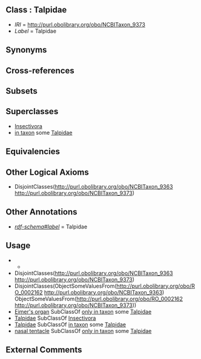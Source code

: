 
## Class : Talpidae

 * *IRI* = http://purl.obolibrary.org/obo/NCBITaxon_9373
 * *Label* = Talpidae

## Synonyms


## Cross-references


## Subsets


## Superclasses

 * [Insectivora](../../NCBITaxon/62/NCBITaxon_9362.md)
 * [in taxon](../../RO/62/RO_0002162.md) some [Talpidae](../../NCBITaxon/73/NCBITaxon_9373.md)

## Equivalencies


## Other Logical Axioms

 * DisjointClasses(<http://purl.obolibrary.org/obo/NCBITaxon_9363> <http://purl.obolibrary.org/obo/NCBITaxon_9373>)

## Other Annotations

 * *[rdf-schema#label](../../el/rdf-schema#label.md)* = Talpidae

## Usage

 * -
 * DisjointClasses(<http://purl.obolibrary.org/obo/NCBITaxon_9363> <http://purl.obolibrary.org/obo/NCBITaxon_9373>)
 * DisjointClasses(ObjectSomeValuesFrom(<http://purl.obolibrary.org/obo/RO_0002162> <http://purl.obolibrary.org/obo/NCBITaxon_9363>) ObjectSomeValuesFrom(<http://purl.obolibrary.org/obo/RO_0002162> <http://purl.obolibrary.org/obo/NCBITaxon_9373>))
 * [Eimer's organ](../../UBERON/55/UBERON_0011255.md) SubClassOf [only in taxon](../../RO/60/RO_0002160.md) some [Talpidae](../../NCBITaxon/73/NCBITaxon_9373.md)
 * [Talpidae](../../NCBITaxon/73/NCBITaxon_9373.md) SubClassOf [Insectivora](../../NCBITaxon/62/NCBITaxon_9362.md)
 * [Talpidae](../../NCBITaxon/73/NCBITaxon_9373.md) SubClassOf [in taxon](../../RO/62/RO_0002162.md) some [Talpidae](../../NCBITaxon/73/NCBITaxon_9373.md)
 * [nasal tentacle](../../UBERON/06/UBERON_0013206.md) SubClassOf [only in taxon](../../RO/60/RO_0002160.md) some [Talpidae](../../NCBITaxon/73/NCBITaxon_9373.md)

## External Comments

